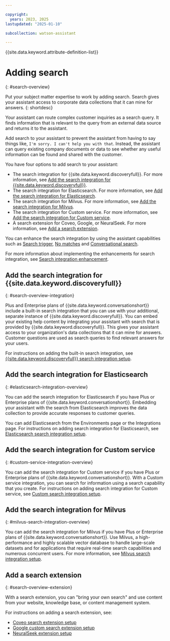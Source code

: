 ```yaml
---

copyright:
  years: 2023, 2025
lastupdated: "2025-01-10"

subcollection: watson-assistant

---
```


{{site.data.keyword.attribute-definition-list}}

# Adding search
{: #search-overview}

Put your subject matter expertise to work by adding search. Search gives your assistant access to corporate data collections that it can mine for answers.
{: shortdesc}

Your assistant can route complex customer inquiries as a search query. It finds information that is relevant to the query from an external data source and returns it to the assistant.

Add search to your assistant to prevent the assistant from having to say things like, `I'm sorry. I can't help you with that`. Instead, the assistant can query existing company documents or data to see whether any useful information can be found and shared with the customer.

You have four options to add search to your assistant:

- The search integration for {{site.data.keyword.discoveryfull}}. For more information, see [Add the search integration for {{site.data.keyword.discoveryfull}}](#search-overview-integration).
- The search integration for Elasticsearch. For more information, see [Add the search integration for Elasticsearch](#elasticsearch-integration-overview).
- The search integration for Milvus. For more information, see [Add the search integration for Milvus](#milvus-search-integration-overview).
- The search integration for Custom service. For more information, see [Add the search integration for Custom service](#custom-service-integration-overview).
- A search extension for Coveo, Google, or NeuralSeek. For more information, see [Add a search extension](#search-overview-extension).


You can enhance the search integration by using the assistant capabilities such as [Search trigger](/docs/watson-assistant?topic=watson-assistant-search-integration-enhancement#search-add-trigger), [No matches](/docs/watson-assistant?topic=watson-assistant-handle-errors#no-action-matches) and [Conversational search](/docs/watson-assistant?topic=watson-assistant-conversational-search#conversational-search-setup). 

For more information about implementing the enhancements for search integration, see [Search integration enhancement](/docs/watson-assistant?topic=watson-assistant-search-integration-enhancement).

## Add the search integration for {{site.data.keyword.discoveryfull}}
{: #search-overview-integration}

Plus and Enterprise plans of {{site.data.keyword.conversationshort}} include a built-in search integration that you can use with your additional, separate instance of {{site.data.keyword.discoveryfull}}. You can embed your existing help content by integrating your assistant with search that is provided by {{site.data.keyword.discoveryfull}}. This gives your assistant access to your organization's data collections that it can mine for answers. Customer questions are used as search queries to find relevant answers for your users.

For instructions on adding the built-in search integration, see [{{site.data.keyword.discoveryfull}} search integration setup](/docs/watson-assistant?topic=watson-assistant-search-add).

## Add the search integration for Elasticsearch
{: #elasticsearch-integration-overview}

You can add the search integration for Elasticsearch if you have Plus or Enterprise plans of {{site.data.keyword.conversationshort}}. Embedding your assistant with the search from Elasticsearch improves the data collection to provide accurate responses to customer queries. 

You can add Elasticsearch from the Environments page or the Integrations page. For instructions on adding search integration for Elasticsearch, see [Elasticsearch search integration setup](/docs/watson-assistant?topic=watson-assistant-search-elasticsearch-add).


## Add the search integration for Custom service
{: #custom-service-integration-overview}

You can add the search integration for Custom service if you have Plus or Enterprise plans of {{site.data.keyword.conversationshort}}. With a Custom service integration, you can search for information using a search capability that you create. For instructions on adding search integration for Custom service, see [Custom search integration setup](/docs/watson-assistant?topic=watson-assistant-search-customsearch-add).


## Add the search integration for Milvus
{: #milvus-search-integration-overview}

You can add the search integration for Milvus if you have Plus or Enterprise plans of {{site.data.keyword.conversationshort}}. Use Milvus, a high-performance and highly scalable vector database to handle large-scale datasets 
and for applications that require real-time search capabilities and numerous concurrent users. For more information, see [Milvus search integration setup](/docs/watson-assistant?topic=watson-assistant-search-milvus-add).


## Add a search extension
{: #search-overview-extension}

With a search extension, you can "bring your own search" and use content from your website, knowledge base, or content management system.

For instructions on adding a search extension, see:
- [Coveo search extension setup](/docs/watson-assistant?topic=watson-assistant-search-extension-coveo)
- [Google custom search extension setup](/docs/watson-assistant?topic=watson-assistant-search-extension-google)
- [NeuralSeek extension setup](/docs/watson-assistant?topic=watson-assistant-search-extension-neuralseek)
